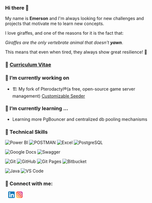 ### Hi there 👋

My name is **Emerson** and I'm always looking for new challenges and projects that motivate me to learn new concepts.

I love giraffes, and one of the reasons for it is the fact that:

_Giraffes are the only vertebrate animal that doesn't **yawn**_.

This means that even when tired, they always show great resilience! 🦒

### 📜 [Curriculum Vitae](curriculum-vitae.md)


### 🔭 I’m currently working on
- 🏗️ My fork of Pterodactyl®(a free, open-source game server management) [Customizable Seeder](https://github.com/hermscoder/pterodactyle-panel)


### 🌱 I’m currently learning ...
- Learning more PgBouncer and centralized db pooling mechanisms

### 💼 Technical Skills 
![Power BI](https://img.shields.io/badge/PowerBI-F2C811?style=for-the-badge&logo=Power%20BI&logoColor=white)
![POSTMAN](https://img.shields.io/badge/Postman-FF6C37?style=for-the-badge&logo=Postman&logoColor=white)
![Excel](https://img.shields.io/badge/Microsoft_Excel-217346?style=for-the-badge&logo=microsoft-excel&logoColor=white)
![PostgreSQL](https://img.shields.io/badge/PostgreSQL-316192?style=for-the-badge&logo=postgresql&logoColor=white)

![Google Docs](https://img.shields.io/badge/Google%20Docs-4285F4?style=for-the-badge&logo=google-docs&logoColor=white)
![Swagger](https://img.shields.io/badge/Swagger-85EA2D?style=for-the-badge&logo=Swagger&logoColor=white)

![Git](https://img.shields.io/badge/git-%23F05033.svg?style=for-the-badge&logo=git&logoColor=white)
![GitHub](https://img.shields.io/badge/github-%23121011.svg?style=for-the-badge&logo=github&logoColor=white)
![Git Pages](https://img.shields.io/badge/GitHub%20Pages-222222?style=for-the-badge&logo=GitHub%20Pages&logoColor=white)
![Bitbucket](https://img.shields.io/badge/bitbucket-%230047B3.svg?style=for-the-badge&logo=bitbucket&logoColor=white)

![Java](https://img.shields.io/badge/java-%23ED8B00.svg?style=for-the-badge&logo=java&logoColor=white)
![VS Code](https://img.shields.io/badge/VSCode-0078D4?style=for-the-badge&logo=visual%20studio%20code&logoColor=white)


### 🤝 Connect with me:
<div style="margin-left:10px">
    <a href="https://www.linkedin.com/in/emerson-ribeiro-jr/"><img align="left" src="https://raw.githubusercontent.com/hermscoder/hermscoder/main/linkedin.png" alt="Hermscoder | LinkedIn" width="21px" style="margin-right:5px"/></a>
    <a href="https://instagram.com/emer_jr"><img align="left" src="https://raw.githubusercontent.com/hermscoder/hermscoder/main/instagram.png" alt="Hermscoder | Instagram" width="21px"/></a><br>
</div>
